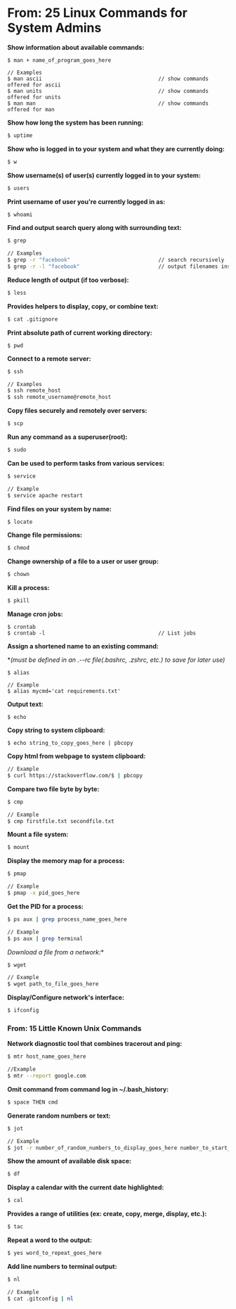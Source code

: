 <!-----------------------------
 ____ ____ ____ ____ ____ ____
||n |||o |||d |||o |||j |||o ||
||__|||__|||__|||__|||__|||__||
|/__\|/__\|/__\|/__\|/__\|/__\|

------------------------------->

# **From: 25 Linux Commands for System Admins**


**Show information about available commands:**
```
$ man + name_of_program_goes_here

// Examples
$ man ascii                                     // show commands offered for ascii
$ man units                                     // show commands offered for units
$ man man                                       // show commands offered for man
```

**Show how long the system has been running:**
```sh
$ uptime
```

**Show who is logged in to your system and what they are currently doing:**
```sh
$ w
```

**Show username(s) of user(s) currently logged in to your system:**
```sh
$ users
```

**Print username of user you're currently logged in as:**
```sh
$ whoami
```

**Find and output search query along with surrounding text:**
```sh
$ grep

// Examples
$ grep -r "facebook"                            // search recursively
$ grep -r -l "facebook"                         // output filenames instead of text
```

**Reduce length of output (if too verbose):**
```sh
$ less
```

**Provides helpers to display, copy, or combine text:**
```sh
$ cat .gitignore
```

**Print absolute path of current working directory:**
```
$ pwd
```

**Connect to a remote server:**
```sh
$ ssh

// Examples
$ ssh remote_host
$ ssh remote_username@remote_host
```

**Copy files securely and remotely over servers:**
```sh
$ scp
```

**Run any command as a superuser(root):**
```sh
$ sudo
```

**Can be used to perform tasks from various services:**
```sh
$ service

// Example
$ service apache restart
```

**Find files on your system by name:**
```sh
$ locate
```

**Change file permissions:**
```sh
$ chmod
```

**Change ownership of a file to a user or user group:**
```sh
$ chown
```

**Kill a process:**
```sh
$ pkill
```

**Manage cron jobs:**
```
$ crontab
$ crontab -l                                    // List jobs
```

**Assign a shortened name to an existing command:**

**(must be defined in an .--rc file(.bashrc, .zshrc, etc.) to save for later use)*
```
$ alias

// Example
$ alias mycmd='cat requirements.txt'
```

**Output text:**
```
$ echo
```

**Copy string to system clipboard:**
```
$ echo string_to_copy_goes_here | pbcopy
```

**Copy html from webpage to system clipboard:**
```sh
// Example
$ curl https://stackoverflow.com/$ | pbcopy
```

**Compare two file byte by byte:**
```sh
$ cmp

// Example
$ cmp firstfile.txt secondfile.txt
```

**Mount a file system:**
```sh
$ mount
```

**Display the memory map for a process:**
```sh
$ pmap

// Example
$ pmap -x pid_goes_here
```

**Get the PID for a process:**
```sh
$ ps aux | grep process_name_goes_here

// Example
$ ps aux | grep terminal
```

**Download a file from a network*:**
```sh
$ wget

// Example
$ wget path_to_file_goes_here
```

**Display/Configure network's interface:**
```sh
$ ifconfig
```


### **From: 15 Little Known Unix Commands**

**Network diagnostic tool that combines tracerout and ping:**
```sh
$ mtr host_name_goes_here

//Example
$ mtr --report google.com
```

**Omit command from command log in ~/.bash_history:**
```sh
$ space THEN cmd
```

**Generate random numbers or text:**
```sh
$ jot

// Example
$ jot -r number_of_random_numbers_to_display_goes_here number_to_start_on_goes_here
```

**Show the amount of available disk space:**
```sh
$ df
```

**Display a calendar with the current date highlighted:**
```sh
$ cal
```

**Provides a range of utilities (ex: create, copy, merge, display, etc.):**
```sh
$ tac
```

**Repeat a word to the output:**
```sh
$ yes word_to_repeat_goes_here
```

**Add line numbers to terminal output:**
```sh
$ nl

// Example
$ cat .gitconfig | nl
```
